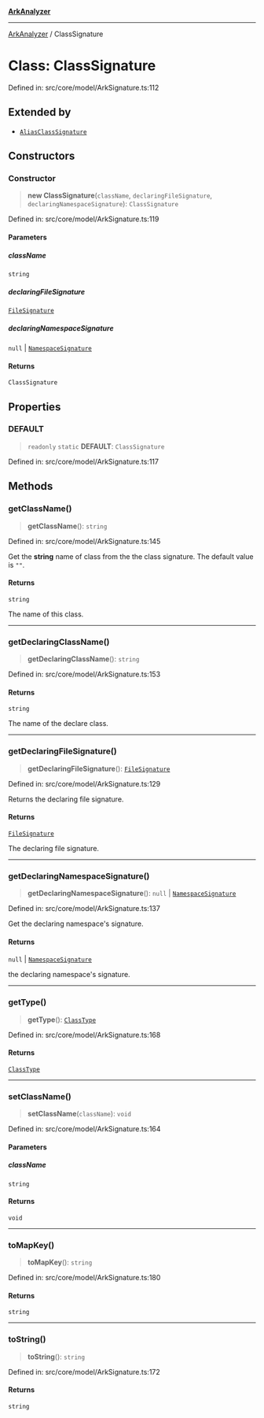 [**ArkAnalyzer**](../README.md)

***

[ArkAnalyzer](../globals.md) / ClassSignature

# Class: ClassSignature

Defined in: src/core/model/ArkSignature.ts:112

## Extended by

- [`AliasClassSignature`](AliasClassSignature.md)

## Constructors

### Constructor

> **new ClassSignature**(`className`, `declaringFileSignature`, `declaringNamespaceSignature`): `ClassSignature`

Defined in: src/core/model/ArkSignature.ts:119

#### Parameters

##### className

`string`

##### declaringFileSignature

[`FileSignature`](FileSignature.md)

##### declaringNamespaceSignature

`null` | [`NamespaceSignature`](NamespaceSignature.md)

#### Returns

`ClassSignature`

## Properties

### DEFAULT

> `readonly` `static` **DEFAULT**: `ClassSignature`

Defined in: src/core/model/ArkSignature.ts:117

## Methods

### getClassName()

> **getClassName**(): `string`

Defined in: src/core/model/ArkSignature.ts:145

Get the **string** name of class from the the class signature. The default value is `""`.

#### Returns

`string`

The name of this class.

***

### getDeclaringClassName()

> **getDeclaringClassName**(): `string`

Defined in: src/core/model/ArkSignature.ts:153

#### Returns

`string`

The name of the declare class.

***

### getDeclaringFileSignature()

> **getDeclaringFileSignature**(): [`FileSignature`](FileSignature.md)

Defined in: src/core/model/ArkSignature.ts:129

Returns the declaring file signature.

#### Returns

[`FileSignature`](FileSignature.md)

The declaring file signature.

***

### getDeclaringNamespaceSignature()

> **getDeclaringNamespaceSignature**(): `null` \| [`NamespaceSignature`](NamespaceSignature.md)

Defined in: src/core/model/ArkSignature.ts:137

Get the declaring namespace's signature.

#### Returns

`null` \| [`NamespaceSignature`](NamespaceSignature.md)

the declaring namespace's signature.

***

### getType()

> **getType**(): [`ClassType`](ClassType.md)

Defined in: src/core/model/ArkSignature.ts:168

#### Returns

[`ClassType`](ClassType.md)

***

### setClassName()

> **setClassName**(`className`): `void`

Defined in: src/core/model/ArkSignature.ts:164

#### Parameters

##### className

`string`

#### Returns

`void`

***

### toMapKey()

> **toMapKey**(): `string`

Defined in: src/core/model/ArkSignature.ts:180

#### Returns

`string`

***

### toString()

> **toString**(): `string`

Defined in: src/core/model/ArkSignature.ts:172

#### Returns

`string`

